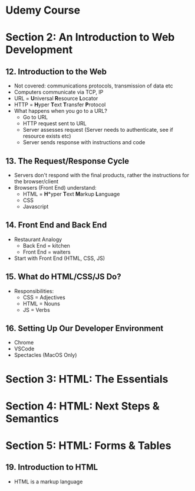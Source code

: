 # Udemy Course
# Section 2: An Introduction to Web Development
## 12. Introduction to the Web
* Not covered: communications protocols, transmission of data etc
* Computers communicate via TCP, IP
* URL = **U**niversal **R**esource **L**ocator
* HTTP = **H**yper **T**ext **T**ransfer **P**rotocol
* What happens when you go to a URL?
    * Go to URL
    * HTTP request sent to URL
    * Server assesses request (Server needs to authenticate, see if resource exists etc)
    * Server sends response with instructions and code

## 13. The Request/Response Cycle
* Servers don't respond with the final products, rather the instructions for the browser/client
* Browsers (Front End) understand:
    * HTML = **H***yper **T**ext **M**arkup **L**anguage
    * CSS
    * Javascript

## 14. Front End and Back End
* Restaurant Analogy
    * Back End = kitchen
    * Front End = waiters
* Start with Front End (HTML, CSS, JS)

## 15. What do HTML/CSS/JS Do?

* Responsibilities:
    * CSS = Adjectives
    * HTML = Nouns
    * JS = Verbs

## 16. Setting Up Our Developer Environment
* Chrome
* VSCode
* Spectacles (MacOS Only)

# Section 3: HTML: The Essentials

# Section 4: HTML: Next Steps & Semantics

# Section 5: HTML: Forms & Tables
## 19. Introduction to HTML
* HTML is a markup language